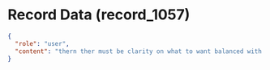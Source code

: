 # Record Data (record_1057)

```json
{
  "role": "user",
  "content": "thern ther must be clarity on what to want balanced with a consideration of well being?\n"
}
```
